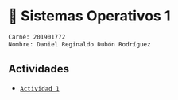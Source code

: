 # 🚀 Sistemas Operativos 1

```bash
Carné: 201901772
Nombre: Daniel Reginaldo Dubón Rodríguez
```

## Actividades

- [`Actividad 1`](./actividad1/README.md)